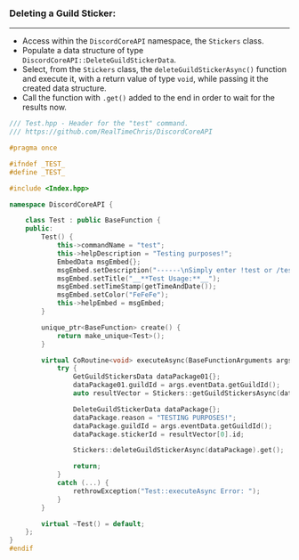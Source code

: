 ### **Deleting a Guild Sticker:**
---
- Access within the `DiscordCoreAPI` namespace, the `Stickers` class.
- Populate a data structure of type `DiscordCoreAPI::DeleteGuildStickerData`.
- Select, from the `Stickers` class, the `deleteGuildStickerAsync()` function and execute it, with a return value of type `void`, while passing it the created data structure.
- Call the function with `.get()` added to the end in order to wait for the results now.

```cpp
/// Test.hpp - Header for the "test" command.
/// https://github.com/RealTimeChris/DiscordCoreAPI

#pragma once

#ifndef _TEST_
#define _TEST_

#include <Index.hpp>

namespace DiscordCoreAPI {

	class Test : public BaseFunction {
	public:
		Test() {
			this->commandName = "test";
			this->helpDescription = "Testing purposes!";
			EmbedData msgEmbed{};
			msgEmbed.setDescription("------\nSimply enter !test or /test!\n------");
			msgEmbed.setTitle("__**Test Usage:**__");
			msgEmbed.setTimeStamp(getTimeAndDate());
			msgEmbed.setColor("FeFeFe");
			this->helpEmbed = msgEmbed;
		}

		unique_ptr<BaseFunction> create() {
			return make_unique<Test>();
		}

		virtual CoRoutine<void> executeAsync(BaseFunctionArguments args) {
			try {
				GetGuildStickersData dataPackage01{};
				dataPackage01.guildId = args.eventData.getGuildId();
				auto resultVector = Stickers::getGuildStickersAsync(dataPackage01).get();

				DeleteGuildStickerData dataPackage{};
				dataPackage.reason = "TESTING PURPOSES!";
				dataPackage.guildId = args.eventData.getGuildId();
				dataPackage.stickerId = resultVector[0].id;

				Stickers::deleteGuildStickerAsync(dataPackage).get();

				return;
			}
			catch (...) {
				rethrowException("Test::executeAsync Error: ");
			}
		}

		virtual ~Test() = default;
	};
}
#endif
```
